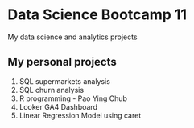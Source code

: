 # Data Science Bootcamp 11
My data science and analytics projects

## My personal projects

1. SQL supermarkets analysis
2. SQL churn analysis
3. R programming - Pao Ying Chub
4. Looker GA4 Dashboard
5. Linear Regression Model using caret 
